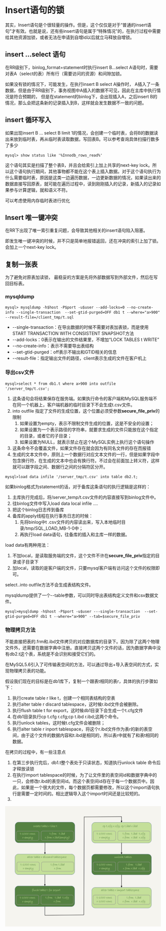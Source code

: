 # Insert语句的锁

其实，Insert语句是个很轻量的操作。但是，这个仅仅是对于“普通的insert语句”才有效。也就是说，还有些insert语句是属于“特殊情况”的，在执行过程中需要给其他资源加锁，或者无法在申请到自增id以后就立马释放自增锁。

## insert ...select 语句

在RR级别下，binlog_format=statement时执行insert B...select A语句时，需要对表A（select的表）所有行（需要访问的资源）和间隙加锁。

如果没有锁的情况下，可能发生，在执行insert B select A操作时， A插入了一条数据，但是由于RR级别下，事务视图中A插入的数据不可见，因此在主库中执行情况是符合预期的， 但是在statement的binlog下，会出现插入A，之后insert B的情况，那么会把这条新的记录插入到B，这样就会发生数据不一致的问题。

## insert 循环写入

如果出现insert B ... select B limit 1的情况，会创建一个临时表，会将B的数据读出来放到临时表，再从临时表读取数据，写回表B。可以参考查询具体扫描行数多了多少

```mysql
mysql> show status like '%Innodb_rows_read%'
```

这个语句其实是扫描了整个表B，并且会给索引上加上共享的next-key lock。所以这个语句执行期间，其他事物都不能在这个表上插入数据。对于这个语句执行为什么需要临时表，原因是这类一边遍历数据，一边更新数据的情况，如果读出来的数据直接写回原表，就可能在遍历过程中，读到刚刚插入的记录，新插入的记录如果参与计算逻辑，就和语义不符。

可以考虑使用内存临时表进行优化

## Insert 唯一键冲突

在RR下出现了唯一索引重复问题，会导致其他相关的insert语句陷入阻塞。

即发生唯一键冲突的时候，并不只是简单地报错返回，还在冲突的索引上加了锁。会加上一个next-key lock。



## 复制一张表

为了避免对原表加读锁， 最稳妥的方案是先将外部数据写到外部文件，然后在写回目标表。

### mysqldump

```mysql
mysql> mysqldump -h$host -P$port -u$user --add-locks=0 --no-create-info --single-transaction  --set-gtid-purged=OFF db1 t --where="a>900" --result-file=/client_tmp/t.sql
```

- --single-transaction：在导出数据的时候不需要对表加表锁，而是使用START TRANSACTION WITH CONSISTENT SNAPSHOT方法
- --add-locks：0表示在输出的文件结果里，不增加“LOCK TABLES t WRITE”
- --no-create-info：表示不需要导出表结构
- --set-gtid-purged：off表示不输出和GTID相关的信息
- --result-file：指定输出文件的路径，client表示生成的文件在客户机上

### 导出csv文件

```mysql
mysql>select * from db1.t where a>900 into outfile '/server_tmp/t.csv';
```

1. 这条语句会将结果保存在服务端。如果执行命令的客户端和MySQL服务端不在同一个机器上，客户端机器的临时目录下不会生成t.csv文件。
2. into outfile 指定了文件的生成位置，这个位置必须受参数**secure_file_priv**的限制
   1. 如果设置为empty，表示不限制文件生成的位置，这是不安全的设置；
   2. 如果设置为一个表示路径的字符串，就要求生成的文件只能放在这个指定的目录，或者它的子目录；
   3. 如果设置为NULL，就表示禁止在这个MySQL实例上执行这个语句操作
3. 这条命令不会覆盖文件，如果文件存在就会因为有同名文件的存在而报错
4. 生成的文本文件中，原则上一个数据行对应文本文件的一行，但是如果字段中包含换行符，在生成的文本中也会有换行符。不过会在前面加上转义符，这样就可以跟字段之间、数据行之间的分隔符区分开。

```mysql
mysql>load data infile '/server_tmp/t.csv' into table db2.t;
```

如果binlog格式为statement的话，对于备库这条语句的执行逻辑是这样的：

1. 主库执行完成后，将/server_temp/t.csv文件的内容直接写到binlog文件中。
2. 往binlog文件中写入load data local infile ....
3. 把这个binlog日志传到备库
4. 备库的apply线程在执行事务日志的时候：
   1. 先将binlog中t .csv文件的内容读出来，写入本地临时目录/tmp/SQL_LOAD_MB-1-0中；
   2. 再执行load data语句，往备库的插入和主库一样的数据。

load data有两种用法：

1. 不加local，是读取服务端的文件，这个文件不许在**secure_file_priv**指定的目录或子目录下
2. 加local，读取的是客户端的文件，只要mysql客户端有访问这个文件的权限即可。

select..into outfile方法不会生成表结构文件。

mysqldump提供了一个--table参数，可以同时导出表结构定义文件和csv数据文件。

```mysql
mysql>mysqldump -h$host -P$port -u$user ---single-transaction  --set-gtid-purged=OFF db1 t --where="a>900" --tab=$secure_file_priv
```

### 物理拷贝方法

不能直接把表的.frm和.ibd文件拷贝的对应数据库的目录下。因为除了这两个物理文件外，还需要在数据字典中注册。直接拷贝这两个文件的话，因为数据字典中没有db2.t这个表，系统是不会识别和接受它们的。

在MySQL5.6引入了可传输表空间的方法，可以通过导出+导入表空间的方式，实现物理拷贝表的功能。

假设我们现在的目标是在db1库下，复制一个跟表t相同的表r，具体的执行步骤如下：

1. 执行create table r like t，创建一个相同表结构的空表
2. 执行alter table r discard tablespace，这时候r.ibd文件会被删除。
3. 执行flush table t for export，这时候db1目录下会生成一个t.cfg文件
4. 在db1目录执行cp t.cfg r.cfg;cp t.ibd r.ibd;这两个命令。
5. 执行unlock tables，这时候t.cfg文件会被删除；
6. 执行alter table r inport tablespace，将这个r.ibd文件作为表r的新的表空间，由于这个文件的数据内容和t.ibd是相同的，所以表r中就有了和表t相同的数据。

在拷贝的过程中，有一些注意点

1. 在第三步执行完后，db1.t整个表处于只读状态，知道执行unlock table 命令后才释放读锁
2. 在执行import tablespace的时候，为了让文件里的表空间id和数据字典中的一只，会修改r.ibd的表空间id。而这个表空间id存在于每一个数据页中。因此，如果是一个很大的文件，每个数据页都需要修改，所以这个import语句执行是需要一定时间的。相比逻辑导入这个import时间还是比较短的。
3. 

![image-20201227132330261](Insert语句的锁.assets/image-20201227132330261.png)

